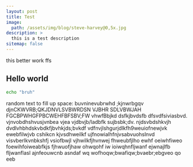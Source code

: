 ```yaml
---
layout: post
title: Test
image: 
  path: /assets/img/blog/steve-harvey@0,5x.jpg
description: >
  this is a test description
sitemap: false
---
```


this better work ffs

## Hello world

```bash
echo "bruh"
```

random text to fill up space: buvninevubrwhd ;kjnwrbgqv djnCKWVRB;QKJDNVLSVBWRDSN VJBHR SDLVBWJAH FGCBPWHGFPBCWEHFBFSBV;FW vhwfBbjkd dsfkjbvdsfb dfsvdfsiviasbvd. vjnvobdhshvusjvnbea vjea vjdbvjb/ladbfk sujbsbk;dv. njdsvbdshkvjh dvdlvhbhdskvbdkfjbvhkjds;bvkdf vdfnvjlshgurjdlkfh9weuiofnewjvk ewebfilwjvb cshikcn kjvsdhweilkf ujfnowialhfnjvsabvuohslnvd visvberlkvnbkshfj vsiofbwjl vjhwilkfjhvnwej fhweubfjlho ewhf oeiwhfiweo foewihfoiweabfkjs fjhwuofjhaw ohwqohf iw ioiwqhnfljwanf ejwnajlfb fljwanflasl ajnfeouwcnb asndaf wq wofhoqw;bwafiqw;bvaebr;ebgveo qo eeb